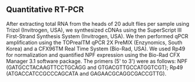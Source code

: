 ## Quantitative RT-PCR

After extracting total RNA from the heads of 20 adult flies per sample using Trizol (Invitrogen, USA), we synthesized cDNAs using the SuperScript III First-Strand Synthesis System (Invitrogen, USA). 
We then performed qPCR amplification using the TOPrealTM qPCR 2X PreMIX (Enzynomics, South Korea) and a CFX96TM Real Time System (Bio-Rad, USA). 
We used Rp49 for normalization and quantified NPF expression using the Bio-Rad CFX Manager 3.1 software package. 
The primers (5' to 3') were as follows: NPF (GATGCCTACAAGTTCCTGCAGG and GTGACGTTGCCATGGTCGT); Rp49 (ATGACCATCCGCCCAGCATA and GAGAACGCAGGCGACCGTTG).
